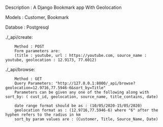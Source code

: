Description :
    A Django Bookmark app With Geolocation
   
Models :
    Customer, Bookmark

Databse :
    Postgresql

./_api/create:
    
        Method : POST
        Form parameters are:
        (title : youtube, url : https://youtube.com, source_name : youtube, geolocation : 12.9173, 77.6012)
 
 
 ./_api/browse:
    
        Method : GET
        Query Parameters: "http://127.0.0.1:8000/_api/browse?geolocation=12.9716,77.5946-6&sort_by=Title"
        Parameters can be given any one of the following along with sort_by: ( cust_id, geolocation, source_name, title_contains, date)
        
        date range format should be as : (10/05/2020-15/05/2020)
        geolocation format as : (12.9716,77.5946-6) where "6" after the hyphen refers to the radius in km
        sort_by param values are : (Customer, Title, Source_Name, Date)
